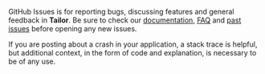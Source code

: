 GitHub Issues is for reporting bugs, discussing features and general feedback in **Tailor**. Be sure to check our [documentation](http://cocoadocs.org/docsets/Tailor), [FAQ](https://github.com/3lvis/Tailor/wiki/FAQ) and [past issues](https://github.com/3lvis/Tailor/issues?state=closed) before opening any new issues.

If you are posting about a crash in your application, a stack trace is helpful, but additional context, in the form of code and explanation, is necessary to be of any use.
